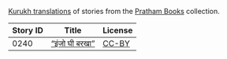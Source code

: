 [Kurukh translations](https://storyweaver.org.in/search?search%5Bquery%5D=&search%5Blanguages%5D%5B%5D=Kurukh) of stories from the [Pratham Books](http://prathambooks.org/) collection.

Story ID | Title | License
-------- | ----- | -------
0240 | [“इंजो घी बरखा”](https://storyweaver.org.in/stories/4345-injo-ghi-barkha) | [CC-BY](https://creativecommons.org/licenses/by/4.0/)
